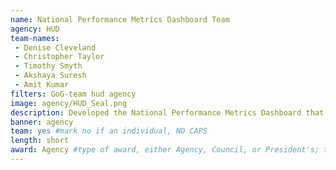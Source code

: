 ```yaml
---
name: National Performance Metrics Dashboard Team
agency: HUD
team-names:
 - Denise Cleveland
 - Christopher Taylor
 - Timothy Smyth
 - Akshaya Suresh
 - Amit Kumar
filters: GoG-team hud agency
image: agency/HUD_Seal.png
description: Developed the National Performance Metrics Dashboard that collects data from programs across HUD to set targets for critical Secretarial and Departmental initiatives. Their work helps teams understand what needs to happen in their community and then document their effort and results.
banner: agency
team: yes #mark no if an individual, NO CAPS
length: short
award: Agency #type of award, either Agency, Council, or President's; this is case sensitive so make sure to match the options listed exactly. This section generates the format of the card
---
```

